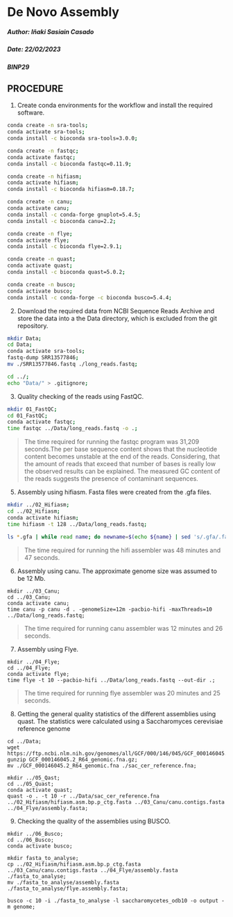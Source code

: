 # De Novo Assembly

##### Author: Iñaki Sasiain Casado #####

##### Date: 22/02/2023

##### BINP29

## PROCEDURE

1. Create conda environments for the workflow and install the required software.

```bash
conda create -n sra-tools;
conda activate sra-tools;
conda install -c bioconda sra-tools=3.0.0;

conda create -n fastqc;
conda activate fastqc;
conda install -c bioconda fastqc=0.11.9;

conda create -n hifiasm;
conda activate hifiasm;
conda install -c bioconda hifiasm=0.18.7;

conda create -n canu;
conda activate canu;
conda install -c conda-forge gnuplot=5.4.5;
conda install -c bioconda canu=2.2;

conda create -n flye;
conda activate flye;
conda install -c bioconda flye=2.9.1;

conda create -n quast;
conda activate quast;
conda install -c bioconda quast=5.0.2;

conda create -n busco;
conda activate busco; 
conda install -c conda-forge -c bioconda busco=5.4.4;
```

2. Download the required data from NCBI Sequence Reads Archive and store the data into a the Data directory, which is excluded from the git repository.

 ```bash
mkdir Data;
cd Data;
conda activate sra-tools;
fastq-dump SRR13577846;
mv ./SRR13577846.fastq ./long_reads.fastq;

cd ../;
echo "Data/" > .gitignore;
 ```

3. Quality checking of the reads using FastQC.

```bash
mkdir 01_FastQC;
cd 01_FastQC;
conda activate fastqc;
time fastqc ../Data/long_reads.fastq -o .;
```

>The time required for running the fastqc program was 31,209 seconds.The per base sequence content shows that the nucleotide content becomes unstable at the end of the reads. Considering, that the amount of reads that exceed that number of bases is really low the observed results can be explained. The measured GC content of the reads suggests the presence of contaminant sequences.

5. Assembly using hifiasm. Fasta files were created from the .gfa files.

```bash
mkdir ../02_Hifiasm;
cd ../02_Hifiasm;
conda activate hifiasm;
time hifiasm -t 128 ../Data/long_reads.fastq;

ls *.gfa | while read name; do newname=$(echo ${name} | sed 's/.gfa/.fasta/'); awk '/^S/{print ">"$2"\n"$3}' ${name} > ${newname}; done;
```

>The time required for running the hifi assembler was 48 minutes and 47 seconds.

6. Assembly using canu. The approximate genome size was assumed to be 12 Mb.
```
mkdir ../03_Canu;
cd ../03_Canu;
conda activate canu;
time canu -p canu -d . -genomeSize=12m -pacbio-hifi -maxThreads=10 ../Data/long_reads.fastq;
```
>The time required for running canu assembler was 12 minutes and 26 seconds.

7. Assembly using Flye.
```
mkdir ../04_Flye;
cd ../04_Flye;
conda activate flye;
time flye -t 10 --pacbio-hifi ../Data/long_reads.fastq --out-dir .;
```
>The time required for running flye assembler was 20 minutes and 25 seconds.

8. Getting the general quality statistics of the different assemblies using quast. The statistics were calculated using a Saccharomyces cerevisiae reference genome
```
cd ../Data;
wget https://ftp.ncbi.nlm.nih.gov/genomes/all/GCF/000/146/045/GCF_000146045.2_R64/GCF_000146045.2_R64_genomic.fna.gz;
gunzip GCF_000146045.2_R64_genomic.fna.gz;
mv ./GCF_000146045.2_R64_genomic.fna ./sac_cer_reference.fna;

mkdir ../05_Qast;
cd ../05_Quast;
conda activate quast;
quast -o . -t 10 -r ../Data/sac_cer_reference.fna ../02_Hifiasm/hifiasm.asm.bp.p_ctg.fasta ../03_Canu/canu.contigs.fasta ../04_Flye/assembly.fasta;
```

9. Checking the quality of the assemblies using BUSCO.
```
mkdir ../06_Busco;
cd ../06_Busco;
conda activate busco;

mkdir fasta_to_analyse;
cp ../02_Hifiasm/hifiasm.asm.bp.p_ctg.fasta ../03_Canu/canu.contigs.fasta ../04_Flye/assembly.fasta ./fasta_to_analyse;
mv ./fasta_to_analyse/assembly.fasta ./fasta_to_analyse/flye.assembly.fasta;

busco -c 10 -i ./fasta_to_analyse -l saccharomycetes_odb10 -o output -m genome;
```
